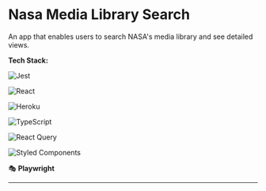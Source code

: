 # Nasa Media Library Search

An app that enables users to search NASA's media library and see detailed views.

**Tech Stack:**



![Jest](https://img.shields.io/badge/-jest-%23C21325?style=for-the-badge&logo=jest&logoColor=white)

![React](https://img.shields.io/badge/React-20232A?style=for-the-badge&logo=react&logoColor=61DAFB "React")

![Heroku](https://img.shields.io/badge/Heroku-430098?style=for-the-badge&logo=heroku&logoColor=white "Heroku")

![TypeScript](https://img.shields.io/badge/TypeScript-007ACC?style=for-the-badge&logo=typescript&logoColor=white 	 "TypeScript")

![React Query](https://img.shields.io/badge/-React%20Query-FF4154?style=for-the-badge&logo=react%20query&logoColor=white)

![Styled Components](https://img.shields.io/badge/styled--components-DB7093?style=for-the-badge&logo=styled-components&logoColor=white)

🎭  **Playwright**


------------


